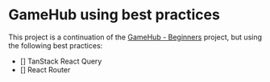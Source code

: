 # GameHub using best practices

This project is a continuation of the [GameHub - Beginners](https://github.com/antoniogiroz/gamehub-beginners) project, but using the following best practices:

- [] TanStack React Query
- [] React Router
